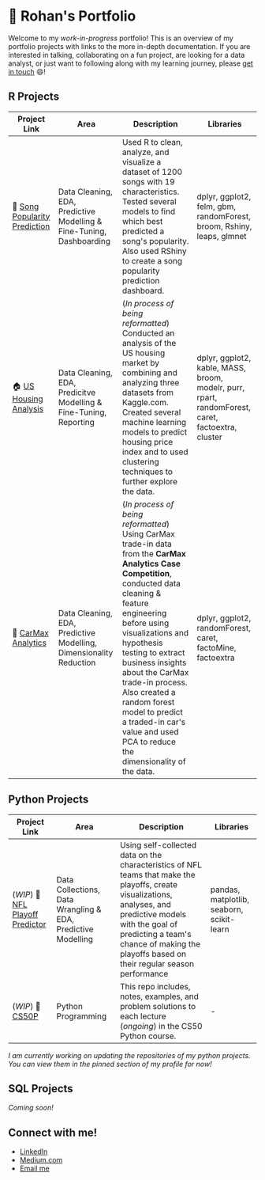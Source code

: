 # 💼 Rohan's Portfolio
Welcome to my *work-in-progress* portfolio! This is an overview of my portfolio projects with links to the more in-depth documentation. If you are interested in talking, collaborating on a fun project, are looking for a data analyst, or just want to following along with my learning journey, please [get in touch](#connect-with-me) 😄!

## R Projects
| Project Link | Area | Description | Libraries |
|--------------|------|-------------|------------|
| 🎸 [Song Popularity Prediction](https://github.com/r0hankrishnan/song-popularity) | Data Cleaning, EDA,  Predictive Modelling & Fine-Tuning, Dashboarding | Used R to clean, analyze, and visualize a dataset of 1200 songs with 19 characteristics. Tested several models to find which best predicted a song's popularity. Also used RShiny to create a song popularity prediction dashboard. | dplyr,  ggplot2, felm, gbm, randomForest, broom, Rshiny, leaps, glmnet |
| 🏠 [US Housing Analysis](https://github.com/r0hankrishnan/us-housing-analysis) | Data Cleaning, EDA, Predicitve Modelling & Fine-Tuning, Reporting | (*In process of being reformatted*)  Conducted an analysis of the US housing market by combining and analyzing three datasets from Kaggle.com. Created several machine learning models to predict housing price index and to used clustering techniques to further explore the data. | dplyr, ggplot2, kable, MASS, broom, modelr, purr, rpart, randomForest, caret, factoextra, cluster |
| 🚗 [CarMax Analytics](https://github.com/r0hankrishnan/carmax-analytics-showcase) | Data Cleaning, EDA, Predictive Modelling, Dimensionality Reduction | (*In process of being reformatted*)  Using CarMax trade-in data from the **CarMax Analytics Case Competition**, conducted data cleaning & feature engineering before using visualizations and hypothesis testing to extract business insights about the CarMax trade-in process. Also created a random forest model to predict a traded-in car's value and used PCA to reduce the dimensionality of the data. | dplyr, ggplot2, randomForest, caret, factoMine, factoextra |

## Python Projects
| Project Link | Area | Description | Libraries |
|--------------|------|-------------|-----------|
| (*WIP*) 🏈 [NFL Playoff Predictor](https://github.com/r0hankrishnan/nfl-playoff-predictor) | Data Collections, Data Wrangling & EDA, Predictive Modelling | Using self-collected data on the characteristics of NFL teams that make the playoffs, create visualizations, analyses, and predictive models with the goal of predicting a team's chance of making the playoffs based on their regular season performance | pandas, matplotlib, seaborn, scikit-learn |
| (*WIP*) 🐍 [CS50P](https://github.com/r0hankrishnan/cs-50-python) | Python Programming | This repo includes, notes, examples, and problem solutions to each lecture (*ongoing*) in the CS50 Python course. | - |

*I am currently working on updating the repositories of my python projects. You can view them in the pinned section of my profile for now!*

## SQL Projects
*Coming soon!*

## Connect with me!
- [LinkedIn](https://www.linkedin.com/in/rohankrish/)
- [Medium.com](https://medium.com/@rohan.krishnan)
- [Email me](mailto:rohan.krish20@gmail.com)

